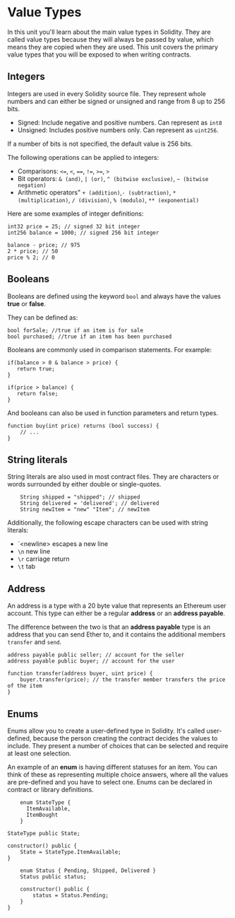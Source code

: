 # Value Types

In this unit you'll learn about the main value types in Solidity. They are called value types because they will always be passed by value, which means they are copied when they are used. This unit covers the primary value types that you will be exposed to when writing contracts.

## Integers

Integers are used in every Solidity source file. They represent whole numbers and can either be signed or unsigned and range from 8 up to 256 bits.

- Signed: Include negative and positive numbers. Can represent as `int8`
- Unsigned: Includes positive numbers only. Can represent as `uint256`.

If a number of bits is not specified, the default value is 256 bits.

The following operations can be applied to integers:

- Comparisons: `<=`, `<`, `==`, `!=`, `>=`, `>`
- Bit operators: `& (and)`, `| (or)`, `^ (bitwise exclusive)`, `~ (bitwise negation)`
- Arithmetic operators" `+ (addition)`,`- (subtraction)`, `* (multiplication)`, `/ (division)`, `% (modulo)`, `** (exponential)`

Here are some examples of integer definitions:

```solidity
int32 price = 25; // signed 32 bit integer
int256 balance = 1000; // signed 256 bit integer

balance - price; // 975
2 * price; // 50
price % 2; // 0
```

## Booleans

Booleans are defined using the keyword `bool` and always have the values **true** or **false**.

They can be defined as:

```solidity
bool forSale; //true if an item is for sale
bool purchased; //true if an item has been purchased
```

Booleans are commonly used in comparison statements. For example:

 ```solidity
if(balance > 0 & balance > price) {
    return true;
}

if(price > balance) {
    return false;
}
 ```

And booleans can also be used in function parameters and return types.

```solidity
function buy(int price) returns (bool success) {
    // ...
}
```

## String literals

String literals are also used in most contract files. They are characters or words surrounded by either double or single-quotes.

```solidity
    String shipped = "shipped"; // shipped
    String delivered = 'delivered'; // delivered
    String newItem = "new" "Item"; // newItem
```

Additionally, the following escape characters can be used with string literals:

- `\<newline> escapes a new line
- `\n` new line
- `\r` carriage return
- `\t` tab

## Address

An address is a type with a 20 byte value that represents an Ethereum user account. This type can either be a regular **address** or an **address payable**.

The difference between the two is that an **address payable** type is an address that you can send Ether to, and it contains the additional members `transfer` and `send`.

```solidity
address payable public seller; // account for the seller
address payable public buyer; // account for the user

function transfer(address buyer, uint price) {
    buyer.transfer(price); // the transfer member transfers the price of the item
}
```

## Enums

Enums allow you to create a user-defined type in Solidity. It's called user-defined, because the person creating the contract decides the values to include. They present a number of choices that can be selected and require at least one selection.

An example of an **enum** is having different statuses for an item. You can think of these as representing multiple choice answers, where all the values are pre-defined and you have to select one. Enums can be declared in contract or library definitions.

```solidity
    enum StateType {
      ItemAvailable,
      ItemBought
    }

StateType public State;

constructor() public {
    State = StateType.ItemAvailable;
}
```

```solidity
    enum Status { Pending, Shipped, Delivered }
    Status public status;

    constructor() public {
        status = Status.Pending;
    }
}
```
